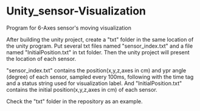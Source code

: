 # Unity_sensor-Visualization
Program for 6-Axes sensor's moving visualization



After building the unity project, create a "txt" folder in the same location of the unity program. Put several txt files named "sensor_index.txt" and a file named "InitialPosition.txt" in txt folder. Then the unity project will present the location of each sensor.

"sensor_index.txt" contains the position(x,y,z,axes in cm) and ypr angle (degree) of each sensor, sampled every 100ms, following with the time tag and a status string used for visualization label.
And "InitialPosition.txt" contains the initial position(x,y,z,axes in cm) of each sensor.


Check the "txt" folder in the repository as an example.
